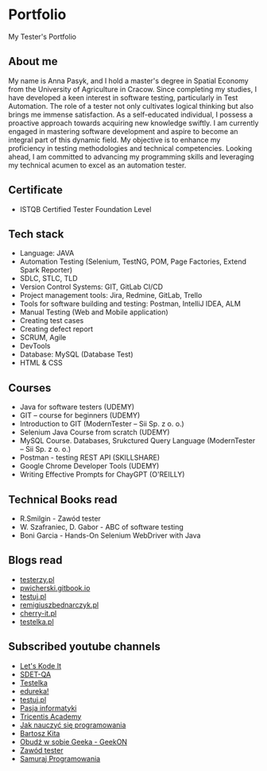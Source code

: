 # Portfolio
My Tester's Portfolio

## About me
My name is Anna Pasyk, and I hold a master's degree in Spatial Economy from the University of Agriculture in Cracow. Since completing my studies, I have developed a keen interest in software testing, particularly in Test Automation. The role of a tester not only cultivates logical thinking but also brings me immense satisfaction.
As a self-educated individual, I possess a proactive approach towards acquiring new knowledge swiftly. I am currently engaged in mastering software development and aspire to become an integral part of this dynamic field. My objective is to enhance my proficiency in testing methodologies and technical competencies. Looking ahead, I am committed to advancing my programming skills and leveraging my technical acumen to excel as an automation tester.

## Certificate
* ISTQB Certified Tester Foundation Level 

## Tech stack
* Language: JAVA
* Automation Testing (Selenium, TestNG, POM, Page Factories, Extend Spark Reporter)
* SDLC, STLC, TLD
* Version Control Systems: GIT, GitLab CI/CD
* Project management tools: Jira, Redmine, GitLab, Trello
* Tools for software building and testing: Postman, IntelliJ IDEA, ALM
* Manual Testing (Web and Mobile application)
* Creating test cases
* Creating defect report
* SCRUM, Agile
* DevTools
* Database: MySQL (Database Test)
* HTML & CSS



## Courses
* Java for software testers (UDEMY)
* GIT – course for beginners (UDEMY)
* Introduction to GIT (ModernTester – Sii Sp. z o. o.)
* Selenium Java Course from scratch (UDEMY)
* MySQL Course. Databases, Srukctured Query Language (ModernTester – Sii Sp. z o. o.)
* Postman - testing REST API (SKILLSHARE)
* Google Chrome Developer Tools (UDEMY)
* Writing Effective Prompts for ChayGPT (O'REILLY)



## Technical Books read
* R.Smilgin - Zawód tester
* W. Szafraniec, D. Gabor - ABC of software testing
* Boni Garcia - Hands-On Selenium WebDriver with Java


## Blogs read
* [testerzy.pl](https://testerzy.pl)
* [pwicherski.gitbook.io](https://pwicherski.gitbook.io/testowanie-oprogramowania/)
* [testuj.pl](https://testuj.pl/blog/)
* [remigiuszbednarczyk.pl](https://remigiuszbednarczyk.pl/)
* [cherry-it.pl](http://cherry-it.pl/)
* [testelka.pl](https://testelka.pl/)


## Subscribed youtube channels
* [Let's Kode It](https://www.youtube.com/@LetsKodeItOfficial)
* [SDET-QA](https://www.youtube.com/@sdetpavan)
* [Testelka](https://www.youtube.com/channel/UC5D9qnAZlP2wod7znQR63pQ)
* [edureka!](https://www.youtube.com/@edurekaIN)
* [testuj.pl](https://www.youtube.com/channel/UC5nfCVMCEhYjCgnUoufoLhw/videos)
* [Pasja informatyki](https://www.youtube.com/channel/UCzn6vAfspIcagLax1fck_jw)
* [Tricentis Academy](https://www.youtube.com/@TricentisAcademy)
* [Jak nauczyć się programowania](https://www.youtube.com/@Jaknauczycsieprogramowania)
* [Bartosz Kita](https://www.youtube.com/user/BartooszK)
* [Obudź w sobie Geeka - GeekON](https://www.youtube.com/channel/UC0qnnzceIJlGS3gpiosdSZw/videos)
* [Zawód tester](https://www.youtube.com/channel/UCUJzan4zBUpWwS1yWZZCwUw/videos)
* [Samuraj Programowania](https://www.youtube.com/channel/UC6wlzVp-5TD5xfDwiohSDeg)




